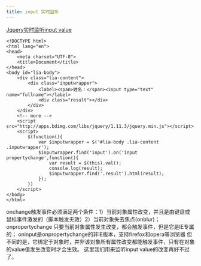 ```yaml
---
title: input 实时监听
---
```

[Jquery实时监听input value](http://www.cnblogs.com/zijian6/p/5767026.html)
```
<!DOCTYPE html>
<html lang="en">
<head>
    <meta charset="UTF-8">
    <title>Document</title>
</head>
<body id="lia-body">
    <div class="lia-content">
        <div class="inputwrapper">
            <label><span>姓名：</span><input type="text" name="fullname"></label>
            <div class="result"></div>
        </div>
    </div>
    <!-- more -->
    <script src="http://apps.bdimg.com/libs/jquery/1.11.3/jquery.min.js"></script>
    <script>
        $(function(){
            var $inputwrapper = $('#lia-body .lia-content .inputwrapper');
            $inputwrapper.find('input').on('input propertychange',function(){
                var result = $(this).val();
                console.log(result);
                $inputwrapper.find('.result').html(result);
            });
        })
    </script>
</body>
</html>
```

onchange触发事件必须满足两个条件：1）当前对象属性改变，并且是由键盘或鼠标事件激发的（脚本触发无效）2）当前对象失去焦点(onblur)；onpropertychange
只要当前对象属性发生改变，都会触发事件，但是它是IE专属的；
oninput是onpropertychange的非IE版本，支持firefox和opera等浏览器
但不同的是，它绑定于对象时，并非该对象所有属性改变都能触发事件，只有在对象的value值发生改变时才会生效。
这里我们用来监听input value的改变再好不过了。
